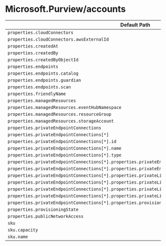 # Microsoft.Purview/accounts

| Default Path | Alias |
|---|---|
| `properties.cloudConnectors` | `Microsoft.Purview/accounts/cloudConnectors` |
| `properties.cloudConnectors.awsExternalId` | `Microsoft.Purview/accounts/cloudConnectors.awsExternalId` |
| `properties.createdAt` | `Microsoft.Purview/accounts/createdAt` |
| `properties.createdBy` | `Microsoft.Purview/accounts/createdBy` |
| `properties.createdByObjectId` | `Microsoft.Purview/accounts/createdByObjectId` |
| `properties.endpoints` | `Microsoft.Purview/accounts/endpoints` |
| `properties.endpoints.catalog` | `Microsoft.Purview/accounts/endpoints.catalog` |
| `properties.endpoints.guardian` | `Microsoft.Purview/accounts/endpoints.guardian` |
| `properties.endpoints.scan` | `Microsoft.Purview/accounts/endpoints.scan` |
| `properties.friendlyName` | `Microsoft.Purview/accounts/friendlyName` |
| `properties.managedResources` | `Microsoft.Purview/accounts/managedResources` |
| `properties.managedResources.eventHubNamespace` | `Microsoft.Purview/accounts/managedResources.eventHubNamespace` |
| `properties.managedResources.resourceGroup` | `Microsoft.Purview/accounts/managedResources.resourceGroup` |
| `properties.managedResources.storageAccount` | `Microsoft.Purview/accounts/managedResources.storageAccount` |
| `properties.privateEndpointConnections` | `Microsoft.Purview/accounts/privateEndpointConnections` |
| `properties.privateEndpointConnections[*]` | `Microsoft.Purview/accounts/privateEndpointConnections[*]` |
| `properties.privateEndpointConnections[*].id` | `Microsoft.Purview/accounts/privateEndpointConnections[*].id` |
| `properties.privateEndpointConnections[*].name` | `Microsoft.Purview/accounts/privateEndpointConnections[*].name` |
| `properties.privateEndpointConnections[*].type` | `Microsoft.Purview/accounts/privateEndpointConnections[*].type` |
| `properties.privateEndpointConnections[*].properties.privateEndpoint` | `Microsoft.Purview/accounts/privateEndpointConnections[*].privateEndpoint` |
| `properties.privateEndpointConnections[*].properties.privateEndpoint.id` | `Microsoft.Purview/accounts/privateEndpointConnections[*].privateEndpoint.id` |
| `properties.privateEndpointConnections[*].properties.privateLinkServiceConnectionState` | `Microsoft.Purview/accounts/privateEndpointConnections[*].privateLinkServiceConnectionState` |
| `properties.privateEndpointConnections[*].properties.privateLinkServiceConnectionState.actionsRequired` | `Microsoft.Purview/accounts/privateEndpointConnections[*].privateLinkServiceConnectionState.actionsRequired` |
| `properties.privateEndpointConnections[*].properties.privateLinkServiceConnectionState.description` | `Microsoft.Purview/accounts/privateEndpointConnections[*].privateLinkServiceConnectionState.description` |
| `properties.privateEndpointConnections[*].properties.privateLinkServiceConnectionState.status` | `Microsoft.Purview/accounts/privateEndpointConnections[*].privateLinkServiceConnectionState.status` |
| `properties.privateEndpointConnections[*].properties.provisioningState` | `Microsoft.Purview/accounts/privateEndpointConnections[*].provisioningState` |
| `properties.provisioningState` | `Microsoft.Purview/accounts/provisioningState` |
| `properties.publicNetworkAccess` | `Microsoft.Purview/accounts/publicNetworkAccess` |
| `sku` | `Microsoft.Purview/accounts/sku` |
| `sku.capacity` | `Microsoft.Purview/accounts/sku.capacity` |
| `sku.name` | `Microsoft.Purview/accounts/sku.name` |

